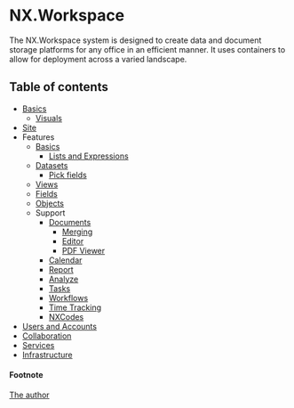# NX.Workspace

The NX.Workspace system is designed to create data and document storage platforms
for any office in an efficient manner.  It uses containers to allow for deployment
across a varied landscape.

## Table of contents

* [Basics](/UI.QX/help/info/README_TERMS.md)
	* [Visuals](/UI.QX/help/info/README_VISUALS.md)
* [Site](/UI.QX/help/info/README_SITE.md)
* Features
	* [Basics](/UI.QX/help/info/README_D_BASICS.md)
		* [Lists and Expressions](/UI.QX/help/info/README_LE.md)
	* [Datasets](/UI.QX/help/info/README_D_DATASETS.md)
		* [Pick fields](/UI.QX/help/info/README_D_PICK.md)
	* [Views](/UI.QX/help/info/README_D_VIEWS.md)
	* [Fields](/UI.QX/help/info/README_D_FIELDS.md)
	* [Objects](/UI.QX/help/info/README_D_OBJ.md)
	* Support
		* [Documents](/UI.QX/help/info/README_D_DOCS.md)
			* [Merging](/UI.QX/help/info/README_T_MERGE.md)
			* [Editor](/UI.QX/help/info/README_T_EDITOR.md)
			* [PDF Viewer](/UI.QX/help/info/README_T_PDF.md)
		* [Calendar](/UI.QX/help/info/README_T_CAL.md)
		* [Report](/UI.QX/help/info/README_T_REPORT.md)
		* [Analyze](/UI.QX/help/info/README_T_ANALYZE.md)
		* [Tasks](/UI.QX/help/info/README_D_TASKS.md)
		* [Workflows](/UI.QX/help/info/README_D_WF.md)
		* [Time Tracking](/UI.QX/help/info/README_D_TT.md)
		* [NXCodes](/UI.QX/help/info/README_D_NXCODE.md)
* [Users and Accounts](/UI.QX/help/info/README_USERS.md)
* [Collaboration](/UI.QX/help/info/README_COLL.md)
* [Services](/UI.QX/help/info/README_SVCS.md)
* [Infrastructure](/UI.QX/help/info/README_INFRA.md)

#### Footnote

[The author](/UI.QX/help/WHO.md)
